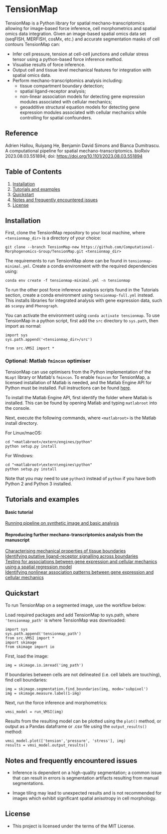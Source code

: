 # TensionMap

TensionMap is a Python library for spatial mechano-transcriptomics allowing for image-based force inference, cell morphometrics and spatial omics data integration. Given an image-based spatial omics data set (seqFISH, MERFISH, cosMx, etc.) and accurate segmentation masks of cell contours TensionMap can:

- Infer cell pressure, tension at cell-cell junctions and cellular stress tensor using a python-based force inference method.
- Visualise results of force inference.
- Output cell and tissue level mechanical features for integration with spatial omics data.
- Perform mechano-transcriptomics analysis including:
  - tissue compartment boundary detection;
  - spatial ligand-receptor analysis;  
  - non-linear association models for detecting gene expression modules associated with cellular mechanics;
  - geoadditive structural equation models for detecting gene expression modules associated with cellular mechanics while controlling for spatial confounders.
    
## Reference

Adrien Hallou, Ruiyang He, Benjamin David Simons and Bianca Dumitrascu. A computational pipeline for spatial mechano-transcriptomics. bioRxiv 2023.08.03.551894; doi: https://doi.org/10.1101/2023.08.03.551894

## Table of Contents

1. [Installation](#installation)
2. [Tutorials and examples](#tutorials-and-examples)
3. [Quickstart](#quickstart)
4. [Notes and frequently encountered issues](#notes-and-frequently-encountered-issues)
5. [License](#license)

## Installation

First, clone the TensionMap repository to your local machine, where `<tensionmap_dir>` is a directory of your choice:

```
git clone --branch TensionMap-new https://github.com/Computational-Morphogenomics-Group/TensionMap.git <tensionmap_dir>
```

The requirements to run TensionMap alone can be found in `tensionmap-minimal.yml`. Create a conda environment with the required dependencies using:

```
conda env create -f tensionmap-minimal.yml -n tensionmap
```

To run the other post force inference analysis scripts found in the Tutorials section, create a conda environment using `tensionmap-full.yml` instead. This installs libraries for integrated analysis with gene expression data, such as `scanpy` and `Phenograph`.

You can activate the environment using `conda activate tensionmap`. To use TensionMap in a python script, first add the `src` directory to `sys.path`, then import as normal:

```
import sys
sys.path.append('<tensionmap_dir>/src')

from src.VMSI import *
```

### Optional: Matlab `fmincon` optimiser

TensionMap can use optimisers from the Python implementation of the `NLopt` library or Matlab's `fmincon`. To enable `fmincon` for TensionMap, a licensed installation of Matlab is needed, and the Matlab Engine API for Python must be installed. Full instructions can be found [here](https://mathworks.com/help/matlab/matlab_external/install-the-matlab-engine-for-python.html).

To install the Matlab Engine API, first identify the folder where Matlab is installed. This can be found by opening Matlab and typing `matlabroot` into the console. 

Next, execute the following commands, where `<matlabroot>` is the Matlab install directory.

For Linux/macOS:

```
cd "<matlabroot>/extern/engines/python"
python setup.py install
```

For Windows:

```
cd "<matlabroot>\extern\engines\python"
python setup.py install
```

Note that you may need to use `python3` instead of `python` if you have both Python 2 and Python 3 installed.

## Tutorials and examples

#### Basic tutorial
[Running pipeline on synthetic image and basic analysis](notebooks/synthetic_image.ipynb) <br />

#### Reproducing further mechano-transcriptomics analysis from the manuscript 
[Characterising mechanical properties of tissue boundaries](notebooks/01_biophysical_analysis.ipynb) <br />
[Identifying putative ligand-receptor signalling across boundaries](notebooks/02_lr_analysis.ipynb) <br />
[Testing for associations between gene expression and cellular mechanics using a spatial regression model](notebooks/03_spatial_regression.ipynb) <br />
[Identifying nonlinear association patterns between gene expression and cellular mechanics](notebooks/04_nonlinear_schot.ipynb) <br />

## Quickstart

To run TensionMap on a segmented image, use the workflow below:

Load required packages and add TensionMap to sys.path, where `'tensionmap_path'` is where TensionMap was downloaded:

```
import sys
sys.path.append('tensionmap_path')
from src.VMSI import *
import skimage
from skimage import io
```

First, load the image:

```
img = skimage.io.imread('img_path')
```

If boundaries between cells are not delineated (i.e. cell labels are touching), find cell boundaries:

```
img = skimage.segmentation.find_boundaries(img, mode='subpixel')
img = skimage.measure.label(1-img)
```

Next, run the force inference and morphometrics:

```
vmsi_model = run_VMSI(img)
```

Results from the resulting model can be plotted using the `plot()` method, or output as a Pandas dataframe or .csv file using the `output_results()` method:

```
vmsi_model.plot(['tension','pressure', 'stress'], img)
results = vmsi_model.output_results()
```

## Notes and frequently encountered issues

- Inference is dependent on a high-quality segmentation; a common issue that can result in errors is segmentation artifacts resulting from manual segmentations. 

- Image tiling may lead to unexpected results and is not recommended for images which exhibit significant spatial anisotropy in cell morphology.

## License 

- This project is licensed under the terms of the MIT License.
